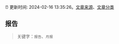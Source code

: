 :alarm_clock: 更新时间: 2024-02-16 13:35:26。[文章来源](/README.md)、[文章分类](/TAGS.md)

## 报告


> 关键字：`报告`、`月报`



